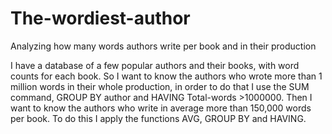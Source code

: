 # The-wordiest-author
Analyzing how many words authors write per book and in their production

I have a database of a few popular authors and their books, with word counts for each book. So I want to know the authors who wrote more than 1 million words in their whole production, in order to do that I use the SUM command, GROUP BY author and HAVING Total-words >1000000. 
Then I want to know the authors who write in average more than 150,000 words per book. To do this I apply the functions AVG, GROUP BY and HAVING.
